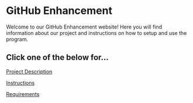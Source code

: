 # GitHub Enhancement

Welcome to our GitHub Enhancement website!
Here you will find information about our project and instructions on how to setup and use the program.

## Click one of the below for...

[Project Description](./description)

[Instructions](./instructions)

[Requirements](./requirements)

